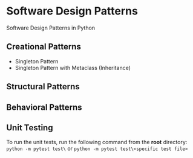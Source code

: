 # Software Design Patterns
Software Design Patterns in Python

## Creational Patterns
- Singleton Pattern
- Singleton Pattern with Metaclass (Inheritance)

## Structural Patterns


## Behavioral Patterns


## Unit Testing
To run the unit tests, run the following command from the <b>root</b> directory:
``` python -m pytest test\ ``` or ``` python -m pytest test\<specific test file> ```

